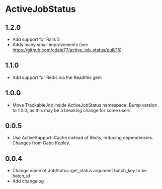 # ActiveJobStatus
## 1.2.0
- Add support for Rails 5
- Adds many small improvements (see https://github.com/cdale77/active_job_status/pull/15)

## 1.1.0
- Add support for Redis via the Readthis gem

## 1.0.0
- Move TrackableJob inside ActiveJobStatus namespace. Bump version to 1.0.0, as
  this may be a breaking change for some users. 

## 0.0.5
- Use ActiveSupport::Cache instead of Redis, reducing dependencies. Changes
  from Gabe Kopley.

## 0.0.4
- Change name of JobStatus::get_status argument batch_key to be batch_id
- Add changelog
